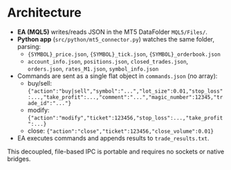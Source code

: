 # Architecture

- **EA (MQL5)** writes/reads JSON in the MT5 DataFolder `MQL5/Files/`.
- **Python app** (`src/python/mt5_connector.py`) watches the same folder, parsing:
  - `{SYMBOL}_price.json`, `{SYMBOL}_tick.json`, `{SYMBOL}_orderbook.json`
  - `account_info.json`, `positions.json`, `closed_trades.json`, `orders.json`, `rates_M1.json`, `symbol_info.json`
- Commands are sent as a single flat object in `commands.json` (no array):
  - buy/sell: `{"action":"buy|sell","symbol":"...","lot_size":0.01,"stop_loss":...,"take_profit":...,"comment":"...","magic_number":12345,"trade_id":"..."}`
  - modify: `{"action":"modify","ticket":123456,"stop_loss":...,"take_profit":...}`
  - close: `{"action":"close","ticket":123456,"close_volume":0.01}`
- EA executes commands and appends results to `trade_results.txt`.

This decoupled, file-based IPC is portable and requires no sockets or native bridges.
